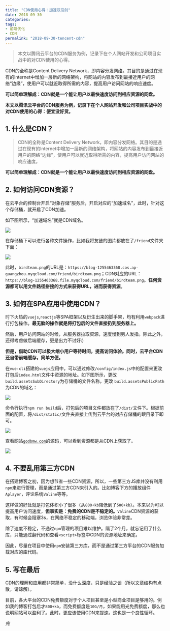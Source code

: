 ```yaml
---
title: "CDN使用心得：加速双刃剑"
date: 2018-09-30
categories:
tags:
- 前端优化
- CDN
permalink: "2018-09-30-tencent-cdn"
---
```


> 本文以腾讯云平台的CDN服务为例，记录下在个人网站开发和公司项目实战中的对CDN使用的心得。

CDN的全称是Content Delivery Network，即内容分发网络。其目的是通过在现有的Internet中增加一层新的网络架构，将网站的内容发布到最接近用户的网络“边缘”，使用户可以就近取得所需的内容，提高用户访问网站的响应速度。

**可以简单理解成：CDN就是一个能让用户以最快速度访问到相应资源的网盘。**

<!-- more -->

**本文以腾讯云平台的CDN服务为例，记录下在个人网站开发和公司项目实战中的对CDN使用的心得：便宜没好货。**

## 1. 什么是CDN？

> CDN的全称是Content Delivery Network，即内容分发网络。其目的是通过在现有的Internet中增加一层新的网络架构，将网站的内容发布到最接近用户的网络“边缘”，使用户可以就近取得所需的内容，提高用户访问网站的响应速度。

**可以简单理解成：CDN就是一个能让用户以最快速度访问到相应资源的网盘。**

## 2. 如何访问CDN资源？

在云平台的控制台开启“对象存储”服务后，开启对应的“加速域名”，此时，针对这个存储桶，就开启了CDN加速。

如下图所示，“加速域名”就是CDN域名。

![](/images/网站搭建与运营/CDN使用心得：加速双刃剑/1.png)

在存储桶下可以进行各种文件操作，比如我将友链的图片都放在了`/friend`文件夹下面：

![](/images/网站搭建与运营/CDN使用心得：加速双刃剑/2.png)

此时，`birdteam.png`的URL是：`https://blog-1255463368.cos.ap-guangzhou.myqcloud.com/friend/birdteam.png`；CDN对应的URL：`https://blog-1255463368.file.myqcloud.com/friend/birdteam.png`。**任何资源都可以用文件路径拼接的方式来获得URL，进而获得资源**。

## 3. 如何在SPA应用中使用CDN？

时下火热的`vuejs`,`reactjs`等SPA框架以及衍生出来的脚手架，均有利用`webpack`进行打包操作。**最无脑的操作就是将打包后的文件直接扔到服务器上。**

然后，用户访问网站的时候，从服务器拉取资源，速度慢到另人发指。除此之外，还得考虑做后端缓存，更是出力不讨好:)

**但是，借助CDN可以极大缩小用户等待时间，提高访问体验。同时，云平台CDN还自带前端缓存，简单方便。**

在`vue-cli`搭建的`vuejs`应用中，可以通过修改`/config/index.js`中的配置来更改打包后`index.html`文件中资源的地址。如下图所示，更改`build.assetsSubDirectory`为存储桶的文件名称，更改 `build.assetsPublicPath`为CDN的域名：

![](/images/网站搭建与运营/CDN使用心得：加速双刃剑/3.png)

命令行执行`npm run build`后，打包后的项目文件都放在了`/dist/`文件下。根据前面的配置，将`/dist/static/`文件夹直接上传到云平台的对应存储桶的跟目录下即可。

![](/images/网站搭建与运营/CDN使用心得：加速双刃剑/4.png)

查看网站[`godbmw.com`](https://godbmw.com/)的源码，可以看到资源都是从CDN上获取了。

![](/images/网站搭建与运营/CDN使用心得：加速双刃剑/5.png)


## 4. 不要乱用第三方CDN

在搭建博客之初，因为想节省一些CDN资源，所以，一些第三方JS库并没有利用`npm`来进行管理，而是通过第三方CDN来引入的。比如博客下方的播放组件`Aplayer`，评论系统`Valine`等等。

这样做的好处就是打包体积小了很多（从`800+kb`降低到了`500+kb`）。本来以为可以提高用户访问速度，**但事实是：免费的CDN是不稳定的。**`Valine`CDN资源的获取，有时候会阻塞3s，在网络不稳定的移动端，浏览体验非常差。

除了速度不稳定，不通过`npm`管理的项目难以维护。隔了2个月，就忘记用了什么库，只能通过翻代码和查看`<script>`标签中CDN的资源地址来确定。

因此，尽量在项目中使用`npm`安装第三方库，而不是通过第三方平台的CDN服务加载对应的库代码。

## 5. 写在最后

CDN的理解和应用都非常简单，没什么深度，只是经验之谈（所以文章结构有点散，请谅解）。

目前，各大平台的CDN免费额度对于个人项目甚至是小型商业项目是够用的。例如我的博客打包后才`800+kb`，而免费额度是`10G/月`，如果能用光免费额度，那么也说明网站可以盈利了。此时，更应该使用CDN来提速。这也是一个良性循环。

*完*
